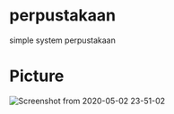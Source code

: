 # perpustakaan
simple system perpustakaan


# Picture


![Screenshot from 2020-05-02 23-51-02](https://user-images.githubusercontent.com/40558446/80912018-46a9ca80-8d64-11ea-921a-9ff1632ca971.png)
